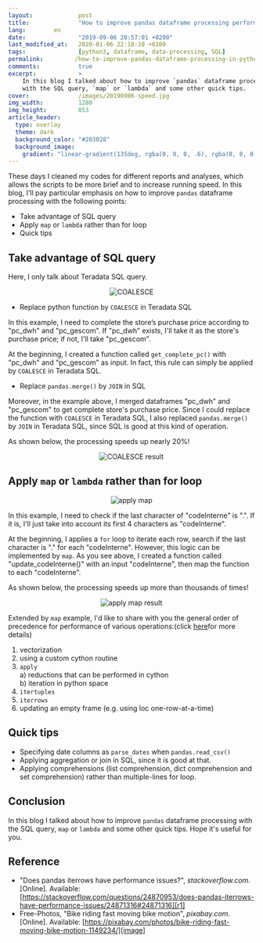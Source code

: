 ```yaml
---
layout:             post
title:              "How to improve pandas dataframe processing performance in Python?"
lang:        en
date:               "2019-09-06 20:57:01 +0200"
last_modified_at:   2020-01-06 22:18:10 +0100
tags:               [python3, dataframe, data-processing, SQL]
permalink:         /how-to-improve-pandas-dataframe-processing-in-python/
comments:           true
excerpt:            >
    In this blog I talked about how to improve `pandas` dataframe processing
    with the SQL query, `map` or `lambda` and some other quick tips. 
cover:              /images/20190906-speed.jpg
img_width:          1280
img_height:         853
article_header:
  type: overlay
  theme: dark
  background_color: "#203028"
  background_image:
    gradient: "linear-gradient(135deg, rgba(0, 0, 0, .6), rgba(0, 0, 0, .4))"
---
```


These days I cleaned my codes for different reports and analyses, which allows
the scripts to be more brief and to increase running speed. In this blog, I'll
pay particular emphasis on how to improve `pandas` dataframe processing with
the following points:
- Take advantage of SQL query
- Apply `map` or `lambda` rather than for loop
- Quick tips

## Take advantage of SQL query
Here, I only talk about Teradata SQL query.

<p align="center">
  <img alt="COALESCE"
  src="{{ site.baseurl }}/images/20190906-coalesce.png"/>
</p>

- Replace python function by `COALESCE` in Teradata SQL

In this example, I need to complete the store’s purchase price according to
"pc_dwh" and "pc_gescom". If "pc_dwh" exists, I'll take it as the store's
purchase price; if not, I'll take "pc_gescom".

At the beginning, I created a function called `get_complete_pc()` with "pc_dwh"
and "pc_gescom" as input. In fact, this rule can simply be applied by
`COALESCE` in Teradata SQL.

- Replace `pandas.merge()` by `JOIN` in SQL

Moreover, in the example above, I merged dataframes "pc_dwh" and "pc_gescom" to
get complete store's purchase price. Since I could replace the function with
`COALESCE` in Teradata SQL, I also replaced `pandas.merge()` by `JOIN` in
Teradata SQL, since SQL is good at this kind of operation.

As shown below, the processing speeds up nearly 20%!

<p align="center">
  <img alt="COALESCE result"
  src="{{ site.baseurl }}/images/20190906-coalesce-result.PNG"/>
</p>

## Apply `map` or `lambda` rather than for loop

<p align="center">
  <img alt="apply map"
  src="{{ site.baseurl }}/images/20190906-map.png"/>
</p>

In this example, I need to check if the last character of "codeInterne" is ".".
If it is, I'll just take into account its first 4 characters as "codeInterne".

At the beginning, I applies a `for` loop to iterate each row, search if the
last character is "." for each "codeInterne". However, this logic can be
implemented by `map`. As you see above, I created a function called
"update_codeInterne()" with an input "codeInterne", then map the function to
each "codeInterne".

As shown below, the processing speeds up more than thousands of times!

<p align="center">
  <img alt="apply map result"
  src="{{ site.baseurl }}/images/20190906-map-result.PNG"/>
</p>

Extended by `map` example, I'd like to share with you the general order of
precedence for performance of various operations:(click [here][r1]for more
details)

1) vectorization<br>
2) using a custom cython routine<br>
3) `apply`<br>
    a) reductions that can be performed in cython<br>
    b) iteration in python space<br>
4) `itertuples`<br>
5) `iterrows`<br>
6) updating an empty frame (e.g. using loc one-row-at-a-time)

## Quick tips
- Specifying date columns as `parse_dates` when `pandas.read_csv()`
- Applying aggregation or join in SQL, since it is good at that.
- Applying comprehensions (list comprehension, dict comprehension and set
comprehension) rather than multiple-lines for loop.

## Conclusion
In this blog I talked about how to improve `pandas` dataframe processing with
the SQL query, `map` or `lambda` and some other quick tips. Hope it's useful
for you.

## Reference
- "Does pandas iterrows have performance issues?", _stackoverflow.com_. [Online]. Available: [https://stackoverflow.com/questions/24870953/does-pandas-iterrows-have-performance-issues/24871316#24871316][r1]
- Free-Photos, "Bike riding fast moving bike motion", _pixabay.com_. [Online]. Available: [https://pixabay.com/photos/bike-riding-fast-moving-bike-motion-1149234/][image]


[r1]: https://stackoverflow.com/questions/24870953/does-pandas-iterrows-have-performance-issues/24871316#24871316
[image]: https://pixabay.com/photos/bike-riding-fast-moving-bike-motion-1149234/

